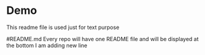# Demo
This readme file is used just for text purpose

#README.md
Every repo will have one README file and will be displayed at the bottom 
I am adding new line
